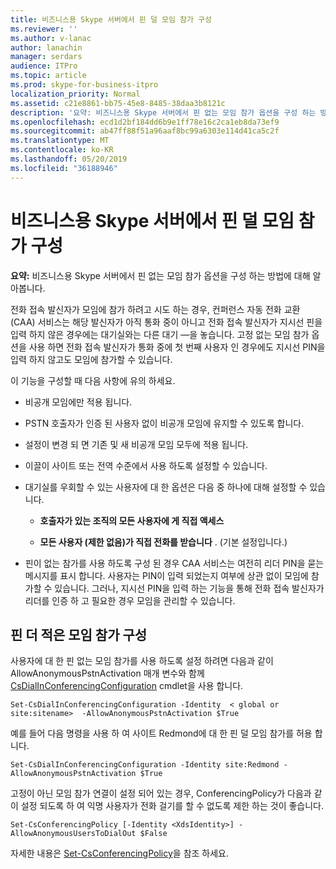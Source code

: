 ```yaml
---
title: 비즈니스용 Skype 서버에서 핀 덜 모임 참가 구성
ms.reviewer: ''
ms.author: v-lanac
author: lanachin
manager: serdars
audience: ITPro
ms.topic: article
ms.prod: skype-for-business-itpro
localization_priority: Normal
ms.assetid: c21e8861-bb75-45e8-8485-38daa3b8121c
description: '요약: 비즈니스용 Skype 서버에서 핀 없는 모임 참가 옵션을 구성 하는 방법에 대해 알아봅니다.'
ms.openlocfilehash: ecd1d2bf184dd6b9e1ff78e16c2ca1eb8da73ef9
ms.sourcegitcommit: ab47ff88f51a96aaf8bc99a6303e114d41ca5c2f
ms.translationtype: MT
ms.contentlocale: ko-KR
ms.lasthandoff: 05/20/2019
ms.locfileid: "36188946"
---
```

# <a name="configure-pin-less-meeting-join-in-skype-for-business-server"></a>비즈니스용 Skype 서버에서 핀 덜 모임 참가 구성
 
**요약:** 비즈니스용 Skype 서버에서 핀 없는 모임 참가 옵션을 구성 하는 방법에 대해 알아봅니다.
  
전화 접속 발신자가 모임에 참가 하려고 시도 하는 경우, 컨퍼런스 자동 전화 교환 (CAA) 서비스는 해당 발신자가 아직 통화 중이 아니고 전화 접속 발신자가 지시선 핀을 입력 하지 않은 경우에는 대기실와는 다른 대기 &#x2014;을 놓습니다. 고정 없는 모임 참가 옵션을 사용 하면 전화 접속 발신자가 통화 중에 첫 번째 사용자 인 경우에도 지시선 PIN을 입력 하지 않고도 모임에 참가할 수 있습니다. 
  
이 기능을 구성할 때 다음 사항에 유의 하세요.
  
- 비공개 모임에만 적용 됩니다.
    
- PSTN 호출자가 인증 된 사용자 없이 비공개 모임에 유지할 수 있도록 합니다.
    
- 설정이 변경 되 면 기존 및 새 비공개 모임 모두에 적용 됩니다.
    
- 이끌이 사이트 또는 전역 수준에서 사용 하도록 설정할 수 있습니다.
    
- 대기실를 우회할 수 있는 사용자에 대 한 옵션은 다음 중 하나에 대해 설정할 수 있습니다. 
    
  - **호출자가 있는 조직의 모든 사용자에 게 직접 액세스**
    
  - **모든 사용자 (제한 없음)가 직접 전화를 받습니다** . (기본 설정입니다.)
    
- 핀이 없는 참가를 사용 하도록 구성 된 경우 CAA 서비스는 여전히 리더 PIN을 묻는 메시지를 표시 합니다. 사용자는 PIN이 입력 되었는지 여부에 상관 없이 모임에 참가할 수 있습니다. 그러나, 지시선 PIN을 입력 하는 기능을 통해 전화 접속 발신자가 리더를 인증 하 고 필요한 경우 모임을 관리할 수 있습니다.
    
## <a name="configure-pin-less-meeting-join"></a>핀 더 적은 모임 참가 구성

사용자에 대 한 핀 없는 모임 참가를 사용 하도록 설정 하려면 다음과 같이 AllowAnonymousPstnActivation 매개 변수와 함께 [CsDialInConferencingConfiguration](https://docs.microsoft.com/powershell/module/skype/set-csdialinconferencingconfiguration?view=skype-ps) cmdlet을 사용 합니다.
  
```
Set-CsDialInConferencingConfiguration -Identity  < global or site:sitename>  -AllowAnonymousPstnActivation $True
```

예를 들어 다음 명령을 사용 하 여 사이트 Redmond에 대 한 핀 덜 모임 참가를 허용 합니다.
  
```
Set-CsDialInConferencingConfiguration -Identity site:Redmond -AllowAnonymousPstnActivation $True
```

고정이 아닌 모임 참가 연결이 설정 되어 있는 경우, ConferencingPolicy가 다음과 같이 설정 되도록 하 여 익명 사용자가 전화 걸기를 할 수 없도록 제한 하는 것이 좋습니다.
  
```
Set-CsConferencingPolicy [-Identity <XdsIdentity>] -AllowAnonymousUsersToDialOut $False
```

자세한 내용은 [Set-CsConferencingPolicy](https://docs.microsoft.com/powershell/module/skype/set-csconferencingpolicy?view=skype-ps)을 참조 하세요.
  

